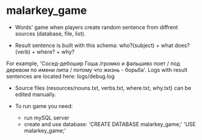 # malarkey_game
- Words' game when players create random sentence from diffrent sources (database, file, list). 

- Result sentence is built with this schema: who?(subject) + what does?(verb) + where? + why?

For example, 'Сосед-дебошир Гоша /громко и фальшиво поет / под деревом по имени липа / потому что жизнь - борьба'.
Logs with result sentences are located here: logs/debug.log

- Source files (resources/nouns.txt, verbs.txt, where.txt, why.txt) can be edited manually.

- To run game you need:
   - run mySQL server
   - create and use database: 'CREATE DATABASE malarkey_game;'    'USE malarkey_game;'
